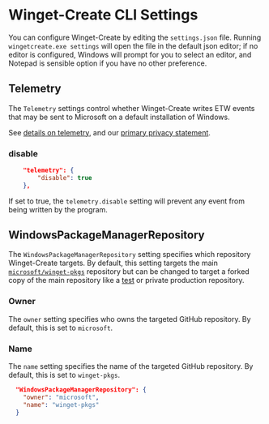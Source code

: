 
# Winget-Create CLI Settings

You can configure Winget-Create by editing the `settings.json` file. Running `wingetcreate.exe settings` will open the file in the default json editor; if no editor is configured, Windows will prompt for you to select an editor, and Notepad is sensible option if you have no other preference.

## Telemetry

The `Telemetry` settings control whether Winget-Create writes ETW events that may be sent to Microsoft on a default installation of Windows.

See [details on telemetry](https://github.com/microsoft/winget-create#datatelemetry), and our [primary privacy statement](../PRIVACY.md).

### disable

```json
    "telemetry": {
        "disable": true
    },
```

If set to true, the `telemetry.disable` setting will prevent any event from being written by the program.

## WindowsPackageManagerRepository

The `WindowsPackageManagerRepository` setting specifies which repository Winget-Create targets. By default, this setting targets the main [`microsoft/winget-pkgs`](https://github.com/microsoft/winget-pkgs) repository but can be changed to target a forked copy of the main repository like a [test](https://github.com/microsoft/winget-pkgs-submission-test) or private production repository. 

### Owner
The `owner` setting specifies who owns the targeted GitHub repository. By default, this is set to `microsoft`.


### Name
The `name` setting specifies the name of the targeted GitHub repository. By default, this is set to `winget-pkgs`.

```json
  "WindowsPackageManagerRepository": {
    "owner": "microsoft",
    "name": "winget-pkgs"
  }
```

